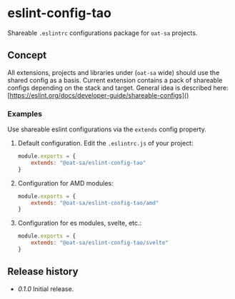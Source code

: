 # eslint-config-tao

Shareable `.eslintrc` configurations package for `oat-sa` projects.

## Concept

All extensions, projects and libraries under (`oat-sa` wide) should use the shared config as a basis.
Current extension contains a pack of shareable configs depending on the stack and target.
General idea is described here: [https://eslint.org/docs/developer-guide/shareable-configs]()

### Examples

Use shareable eslint configurations via the `extends` config property.

1. Default configuration. Edit the `.eslintrc.js` of your project:

    ```javascript
    module.exports = {
        extends: "@oat-sa/eslint-config-tao"
    }
    ```

2. Configuration for AMD modules:

    ```javascript
    module.exports = {
        extends: "@oat-sa/eslint-config-tao/amd"
    }
    ```

3. Configuration for es modules, svelte, etc.:

    ```javascript
    module.exports = {
        extends: "@oat-sa/eslint-config-tao/svelte"
    }
    ```

## Release history
 
 * _0.1.0_ Initial release.
